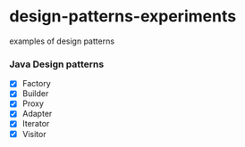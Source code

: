# design-patterns-experiments
examples of design patterns

### Java Design patterns

- [x] Factory
- [x] Builder
- [x] Proxy
- [x] Adapter
- [x] Iterator
- [x] Visitor
